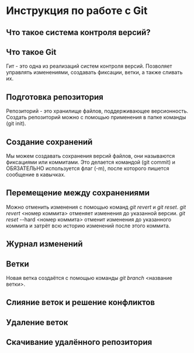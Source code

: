 # Инструкция по работе с Git
## Что такое система контроля версий?

## Что такое Git

Гит - это одна из реализаций систем контроля версий. Позволяет управлять изменениями, создавать фиксации, ветки, а также сливать их.

## Подготовка репозитория

Репозиторий - это хранилище файлов, поддерживающее версионность. Создать репозиторий можно с помощью применения в папке команды (git init).

## Создание сохранений

Мы можем создавать сохранения версий файлов, они называются фиксациями или коммитами. Это делается командой (git commit) и ОБЯЗАТЕЛЬНО используется флаг (-m), после которого пишется сообщение в кавычках.

## Перемещение между сохранениями

Можно отменить изменения с помощью команд *git revert* и *git reset*.
*git revert* <номер коммита> отменяет изменения до указанной версии.
*git reset* --hard <номер коммита> отменит изменения до указанного коммита и затрёт всю историю изменений после этого коммита.

## Журнал изменений

## Ветки

Новая ветка создаётся с помощью команды *git branch* <название ветки>.

## Слияние веток и решение конфликтов

## Удаление веток

## Скачивание удалённого репозитория